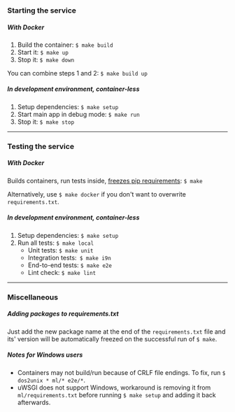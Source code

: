 ### Starting the service

##### With Docker

1. Build the container: `$ make build`
2. Start it: `$ make up`
3. Stop it: `$ make down`

You can combine steps 1 and 2: `$ make build up`

##### In development environment, container-less

1. Setup dependencies: `$ make setup`
2. Start main app in debug mode: `$ make run`
3. Stop it: `$ make stop`

---

### Testing the service

##### With Docker

Builds containers, run tests inside, [freezes pip requirements](#adding-requirements): `$ make` 
 
Alternatively, use `$ make docker` if you don't want to overwrite `requirements.txt`. 

##### In development environment, container-less

1. Setup dependencies: `$ make setup`
2. Run all tests: `$ make local`
   - Unit tests: `$ make unit`
   - Integration tests:` $ make i9n`
   - End-to-end tests: `$ make e2e`
   - Lint check: `$ make lint`

---

### Miscellaneous

##### <a name="adding-requirements"></a> Adding packages to requirements.txt
Just add the new package name at the end of the `requirements.txt` file and its' version will be automatically freezed on the successful run of `$ make`.

##### Notes for Windows users
- Containers may not build/run because of CRLF file endings. To fix, run `$ dos2unix * ml/* e2e/*`.
- uWSGI does not support Windows, workaround is removing it from `ml/requirements.txt` before running `$ make setup` and adding it back afterwards.
